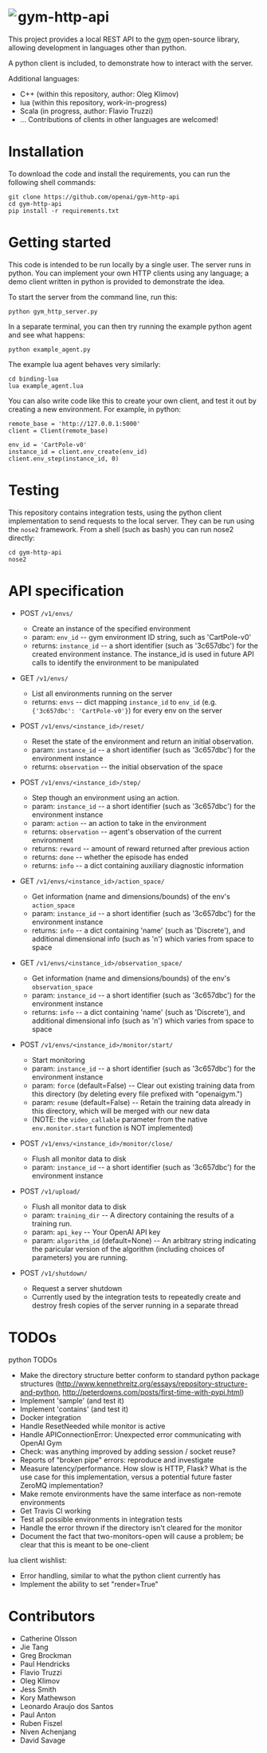 <img align="left" src="http://i.imgur.com/568Luwb.png">gym-http-api
============

This project provides a local REST API to the [gym](https://github.com/openai/gym) open-source library, allowing development in languages other than python.

A python client is included, to demonstrate how to interact with the server.

Additional languages:
  * C++ (within this repository, author: Oleg Klimov)
  * lua (within this repository, work-in-progress)
  * Scala (in progress, author: Flavio Truzzi)
  * ... Contributions of clients in other languages are welcomed!

Installation
============

To download the code and install the requirements, you can run the following shell commands:

    git clone https://github.com/openai/gym-http-api
    cd gym-http-api
    pip install -r requirements.txt


Getting started
============

This code is intended to be run locally by a single user. The server runs in python. You can implement your own HTTP clients using any language; a demo client written in python is provided to demonstrate the idea.

To start the server from the command line, run this:

    python gym_http_server.py
    
In a separate terminal, you can then try running the example python agent and see what happens:

    python example_agent.py  

The example lua agent behaves very similarly:

    cd binding-lua
    lua example_agent.lua

You can also write code like this to create your own client, and test it out by creating a new environment. For example, in python:

    remote_base = 'http://127.0.0.1:5000'
    client = Client(remote_base)

    env_id = 'CartPole-v0'
    instance_id = client.env_create(env_id)
    client.env_step(instance_id, 0)


Testing
============

This repository contains integration tests, using the python client implementation to send requests to the local server. They can be run using the `nose2` framework. From a shell (such as bash) you can run nose2 directly:

    cd gym-http-api
    nose2


API specification
============

  * POST `/v1/envs/`
      * Create an instance of the specified environment
      * param: `env_id` -- gym environment ID string, such as 'CartPole-v0'
      * returns: `instance_id` -- a short identifier (such as '3c657dbc')
	    for the created environment instance. The instance_id is
        used in future API calls to identify the environment to be
        manipulated

  * GET `/v1/envs/`
      * List all environments running on the server
	  * returns: `envs` -- dict mapping `instance_id` to `env_id` 
	    (e.g. `{'3c657dbc': 'CartPole-v0'}`) for every env on the server

  * POST `/v1/envs/<instance_id>/reset/`
      * Reset the state of the environment and return an initial
        observation.
      * param: `instance_id` -- a short identifier (such as '3c657dbc')
        for the environment instance
      * returns: `observation` -- the initial observation of the space
    
  * POST `/v1/envs/<instance_id>/step/`
      *  Step though an environment using an action.
      * param: `instance_id` -- a short identifier (such as '3c657dbc')
        for the environment instance
	  * param: `action` -- an action to take in the environment
      * returns: `observation` -- agent's observation of the current
        environment
      * returns: `reward` -- amount of reward returned after previous action
      * returns: `done` -- whether the episode has ended
      * returns: `info` -- a dict containing auxiliary diagnostic information

  * GET `/v1/envs/<instance_id>/action_space/`
      * Get information (name and dimensions/bounds) of the env's
        `action_space`
      * param: `instance_id` -- a short identifier (such as '3c657dbc')
        for the environment instance  
      * returns: `info` -- a dict containing 'name' (such as 'Discrete'), and
    additional dimensional info (such as 'n') which varies from
    space to space

  * GET `/v1/envs/<instance_id>/observation_space/`
      * Get information (name and dimensions/bounds) of the env's
        `observation_space`
      * param: `instance_id` -- a short identifier (such as '3c657dbc')
        for the environment instance  
      * returns: `info` -- a dict containing 'name' (such as 'Discrete'), and
    additional dimensional info (such as 'n') which varies from
    space to space

  * POST `/v1/envs/<instance_id>/monitor/start/`
      * Start monitoring
      * param: `instance_id` -- a short identifier (such as '3c657dbc')
        for the environment instance  
      * param: `force` (default=False) -- Clear out existing training
        data from this directory (by deleting every file
        prefixed with "openaigym.")
      * param: `resume` (default=False) -- Retain the training data
        already in this directory, which will be merged with
        our new data
      * (NOTE: the `video_callable` parameter from the native
    `env.monitor.start` function is NOT implemented)

  * POST `/v1/envs/<instance_id>/monitor/close/`
      * Flush all monitor data to disk
      * param: `instance_id` -- a short identifier (such as '3c657dbc')
        for the environment instance 

  * POST `/v1/upload/`
      * Flush all monitor data to disk
      * param: `training_dir` -- A directory containing the results of a
        training run.
      * param: `api_key` -- Your OpenAI API key
      * param: `algorithm_id` (default=None) -- An arbitrary string
        indicating the paricular version of the algorithm
        (including choices of parameters) you are running.
   
  * POST `/v1/shutdown/`
      * Request a server shutdown
      * Currently used by the integration tests to repeatedly create and destroy fresh copies of the server running in a separate thread

TODOs
===============

python TODOs
- Make the directory structure better conform to standard python package structures (http://www.kennethreitz.org/essays/repository-structure-and-python, http://peterdowns.com/posts/first-time-with-pypi.html)
- Implement 'sample' (and test it)
- Implement 'contains' (and test it)
- Docker integration
- Handle ResetNeeded while monitor is active
- Handle APIConnectionError: Unexpected error communicating with OpenAI Gym
- Check: was anything improved by adding session / socket reuse?
- Reports of "broken pipe" errors: reproduce and investigate
- Measure latency/performance. How slow is HTTP, Flask? What is the use case for this implementation, versus a potential future faster ZeroMQ implementation?
- Make remote environments have the same interface as non-remote environments
- Get Travis CI working
- Test all possible environments in integration tests
- Handle the error thrown if the directory isn't cleared for the monitor
- Document the fact that two-monitors-open will cause a problem; be clear that this is meant to be one-client

lua client wishlist:
- Error handling, similar to what the python client currently has
- Implement the ability to set "render=True"

Contributors
============
  * Catherine Olsson
  * Jie Tang
  * Greg Brockman
  * Paul Hendricks
  * Flavio Truzzi
  * Oleg Klimov
  * Jess Smith
  * Kory Mathewson
  * Leonardo Araujo dos Santos
  * Paul Anton
  * Ruben Fiszel
  * Niven Achenjang
  * David Savage